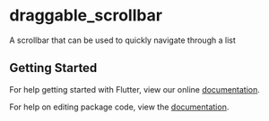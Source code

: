 # draggable_scrollbar

A scrollbar that can be used to quickly navigate through a list

## Getting Started

For help getting started with Flutter, view our online [documentation](https://flutter.io/).

For help on editing package code, view the [documentation](https://flutter.io/developing-packages/).
